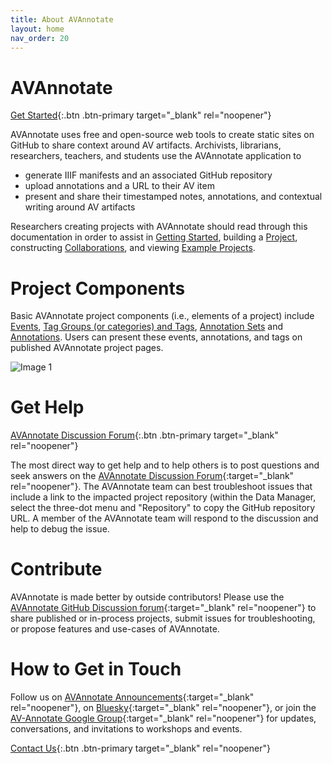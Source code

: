 ```yaml
---
title: About AVAnnotate
layout: home
nav_order: 20
---
```


# AVAnnotate
[Get Started](https://avannotate.netlify.app/){:.btn .btn-primary target="_blank" rel="noopener"} 

AVAnnotate uses free and open-source web tools to create static sites on GitHub to share context around AV artifacts. 
Archivists, librarians, researchers, teachers, and students use the AVAnnotate application to
- generate IIIF manifests and an associated GitHub repository
- upload annotations and a URL to their AV item 
- present and share their timestamped notes, annotations, and contextual writing around AV artifacts

Researchers creating projects with AVAnnotate should read through this documentation in order to assist in [Getting Started](https://avannotate.github.io/documentation/pages/start/), building a [Project](https://avannotate.github.io/documentation/pages/projects/), constructing [Collaborations](https://avannotate.github.io/documentation/pages/collaborations/), and viewing [Example Projects](https://avannotate.github.io/documentation/pages/examples/). 

# Project Components
Basic AVAnnotate project components (i.e., elements of a project) include [Events](https://avannotate.github.io/documentation/pages/events/), [Tag Groups (or categories) and Tags](https://avannotate.github.io/documentation/pages/tags/), [Annotation Sets](https://avannotate.github.io/documentation/pages/sets/) and [Annotations](https://avannotate.github.io/documentation/pages/create-ann/). Users can present these events, annotations, and tags on published AVAnnotate project pages.  

![Image 1](../../assets/project.png)


# Get Help
 
[AVAnnotate Discussion Forum](https://github.com/orgs/AVAnnotate/discussions){:.btn .btn-primary target="_blank" rel="noopener"}

The most direct way to get help and to help others is to post questions and seek answers on the [AVAnnotate Discussion Forum](https://github.com/orgs/AVAnnotate/discussions){:target="_blank" rel="noopener"}. The AVAnnotate team can best troubleshoot issues that include a link to the impacted project repository (within the Data Manager, select the three-dot menu and "Repository" to copy the GitHub repository URL. A member of the AVAnnotate team will respond to the discussion and help to debug the issue. 

# Contribute

AVAnnotate is made better by outside contributors! Please use the [AVAnnotate GitHub Discussion forum](https://github.com/orgs/AVAnnotate/discussions){:target="_blank" rel="noopener"} to share published or in-process projects, submit issues for troubleshooting, or propose features and use-cases of AVAnnotate. 

# How to Get in Touch

Follow us on [AVAnnotate Announcements](https://github.com/orgs/AVAnnotate/discussions/categories/announcements){:target="_blank" rel="noopener"}, on [Bluesky](https://app.bsky.cz/profile/avannotate.bsky.social){:target="_blank" rel="noopener"}, or join the [AV-Annotate Google Group](https://groups.google.com/u/0/g/av-annotate){:target="_blank" rel="noopener"} for updates, conversations, and invitations to workshops and events. 

[Contact Us](mailto:av-annotate@gmail.com){:.btn .btn-primary target="_blank" rel="noopener"} 

